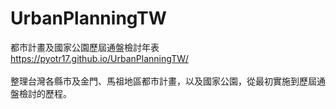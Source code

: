 # UrbanPlanningTW
都市計畫及國家公園歷屆通盤檢討年表
</br>
https://pyotr17.github.io/UrbanPlanningTW/
</br></br>
整理台灣各縣市及金門、馬祖地區都市計畫，以及國家公園，從最初實施到歷屆通盤檢討的歷程。
